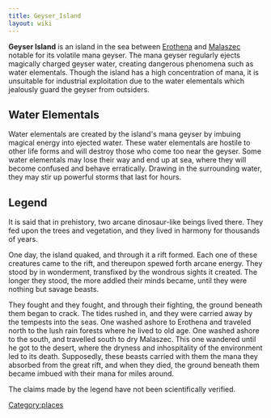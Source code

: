 ```yaml
---
title: Geyser_Island
layout: wiki
---
```

**Geyser Island** is an island in the sea between
[Erothena](Erothena "wikilink") and [Malaszec](Malaszec "wikilink")
notable for its volatile mana geyser. The mana geyser regularly ejects
magically charged geyser water, creating dangerous phenomena such as
water elementals. Though the island has a high concentration of mana, it
is unsuitable for industrial exploitation due to the water elementals
which jealously guard the geyser from outsiders.

## Water Elementals

Water elementals are created by the island's mana geyser by imbuing
magical energy into ejected water. These water elementals are hostile to
other life forms and will destroy those who come too near the geyser.
Some water elementals may lose their way and end up at sea, where they
will become confused and behave erratically. Drawing in the surrounding
water, they may stir up powerful storms that last for hours.

## Legend

It is said that in prehistory, two arcane dinosaur-like beings lived
there. They fed upon the trees and vegetation, and they lived in harmony
for thousands of years.

One day, the island quaked, and through it a rift formed. Each one of
these creatures came to the rift, and thereupon spewed forth arcane
energy. They stood by in wonderment, transfixed by the wondrous sights
it created. The longer they stood, the more addled their minds became,
until they were nothing but savage beasts.

They fought and they fought, and through their fighting, the ground
beneath them began to crack. The tides rushed in, and they were carried
away by the tempests into the seas. One washed ashore to Erothena and
traveled north to the lush rain forests where he lived to old age. One
washed ashore to the south, and travelled south to dry Malaszec. This
one wandered until he got to the desert, where the dryness and
inhospitality of the environment led to its death. Supposedly, these
beasts carried with them the mana they absorbed from the great rift, and
when they died, the ground beneath them became imbued with their mana
for miles around.

The claims made by the legend have not been scientifically verified.

[Category:places](Category:places "wikilink")